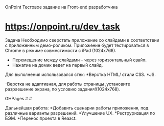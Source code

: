 OnPoint Тестовое задание на Front-end разработчика
# https://onpoint.ru/dev_task #

Задача
Необходимо сверстать приложение со слайдами в соответствии с приложенным демо-роликом. Приложение будет тестироваться в Chrome в режиме совместимости с iPad (1024x768).

- Перемещение между слайдами - через горизонтальный свайп.
- Нажатие на домик ведет на первый слайд.

Для выполнения использовался стек:
*Верстка HTML/ стили CSS.
*JS.

-Верстка не адаптивная, для работы страницы ,установите разраешение экрана, по условию задания!(1024x768).

GHPages # #

Дальнейшая работа:
*Добавить сценарии работы приложения, под различные варианты разрешений.
*Улучшение UX.
*Реструризация по БЭМ.
*Перенос проекта в Reaact.